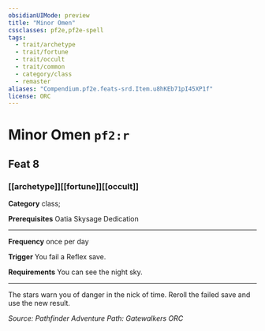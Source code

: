 ```yaml
---
obsidianUIMode: preview
title: "Minor Omen"
cssclasses: pf2e,pf2e-spell
tags:
  - trait/archetype
  - trait/fortune
  - trait/occult
  - trait/common
  - category/class
  - remaster
aliases: "Compendium.pf2e.feats-srd.Item.u8hKEb71pI45XP1f"
license: ORC
---
```

# Minor Omen `pf2:r`
## Feat 8
### [[archetype]][[fortune]][[occult]]

**Category** class; 



**Prerequisites** Oatia Skysage Dedication
* * *
**Frequency** once per day

**Trigger** You fail a Reflex save.

**Requirements** You can see the night sky.

* * *

The stars warn you of danger in the nick of time. Reroll the failed save and use the new result.

*Source: Pathfinder Adventure Path: Gatewalkers*
*ORC*